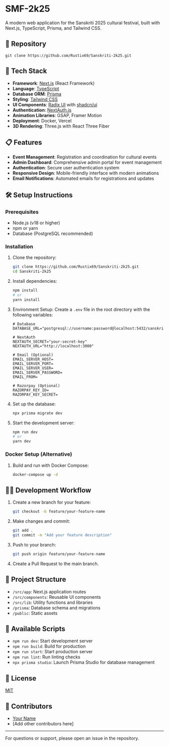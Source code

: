 # SMF-2k25

A modern web application for the Sanskriti 2025 cultural festival, built with Next.js, TypeScript, Prisma, and Tailwind CSS.

## 🔗 Repository

```
git clone https://github.com/Rustix69/Sanskriti-2k25.git
```

## 🚀 Tech Stack

- **Framework**: [Next.js](https://nextjs.org/) (React Framework)
- **Language**: [TypeScript](https://www.typescriptlang.org/)
- **Database ORM**: [Prisma](https://www.prisma.io/)
- **Styling**: [Tailwind CSS](https://tailwindcss.com/)
- **UI Components**: [Radix UI](https://www.radix-ui.com/) with [shadcn/ui](https://ui.shadcn.com/)
- **Authentication**: [NextAuth.js](https://next-auth.js.org/)
- **Animation Libraries**: GSAP, Framer Motion
- **Deployment**: Docker, Vercel
- **3D Rendering**: Three.js with React Three Fiber

## 📋 Features

- **Event Management**: Registration and coordination for cultural events
- **Admin Dashboard**: Comprehensive admin portal for event management
- **Authentication**: Secure user authentication system
- **Responsive Design**: Mobile-friendly interface with modern animations
- **Email Notifications**: Automated emails for registrations and updates

## 🛠️ Setup Instructions

### Prerequisites

- Node.js (v18 or higher)
- npm or yarn
- Database (PostgreSQL recommended)

### Installation

1. Clone the repository:
   ```bash
   git clone https://github.com/Rustix69/Sanskriti-2k25.git
   cd Sanskriti-2k25
   ```

2. Install dependencies:
   ```bash
   npm install
   # or
   yarn install
   ```

3. Environment Setup:
   Create a `.env` file in the root directory with the following variables:
   ```
   # Database
   DATABASE_URL="postgresql://username:password@localhost:5432/sanskriti2025"
   
   # NextAuth
   NEXTAUTH_SECRET="your-secret-key"
   NEXTAUTH_URL="http://localhost:3000"
   
   # Email (Optional)
   EMAIL_SERVER_HOST=
   EMAIL_SERVER_PORT=
   EMAIL_SERVER_USER=
   EMAIL_SERVER_PASSWORD=
   EMAIL_FROM=
   
   # Razorpay (Optional)
   RAZORPAY_KEY_ID=
   RAZORPAY_KEY_SECRET=
   ```

4. Set up the database:
   ```bash
   npx prisma migrate dev
   ```

5. Start the development server:
   ```bash
   npm run dev
   # or
   yarn dev
   ```

### Docker Setup (Alternative)

1. Build and run with Docker Compose:
   ```bash
   docker-compose up -d
   ```

## 🧑‍💻 Development Workflow

1. Create a new branch for your feature:
   ```bash
   git checkout -b feature/your-feature-name
   ```

2. Make changes and commit:
   ```bash
   git add .
   git commit -m "Add your feature description"
   ```

3. Push to your branch:
   ```bash
   git push origin feature/your-feature-name
   ```

4. Create a Pull Request to the main branch.

## 📁 Project Structure

- `/src/app`: Next.js application routes
- `/src/components`: Reusable UI components
- `/src/lib`: Utility functions and libraries
- `/prisma`: Database schema and migrations
- `/public`: Static assets

## 🔧 Available Scripts

- `npm run dev`: Start development server
- `npm run build`: Build for production
- `npm run start`: Start production server
- `npm run lint`: Run linting checks
- `npx prisma studio`: Launch Prisma Studio for database management

## 📝 License

[MIT](LICENSE)

## 👥 Contributors

- [Your Name](https://github.com/Rustix69)
- [Add other contributors here]

---

For questions or support, please open an issue in the repository. 
